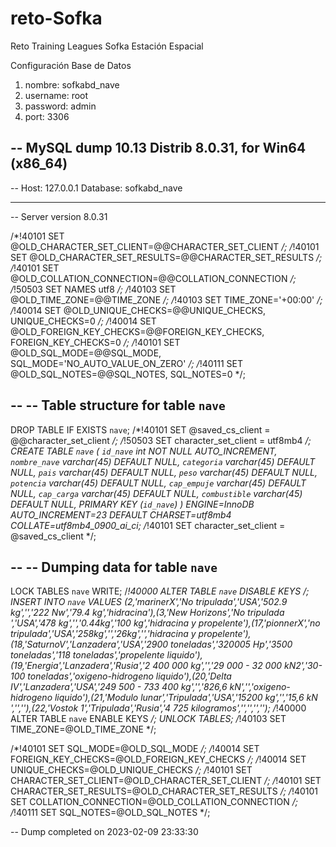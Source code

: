 # reto-Sofka
Reto Training Leagues Sofka Estación Espacial 

Configuración Base de Datos 

1. nombre: sofkabd_nave
2. username: root
3. password: admin
4. port: 3306


-- MySQL dump 10.13  Distrib 8.0.31, for Win64 (x86_64)
--
-- Host: 127.0.0.1    Database: sofkabd_nave
-- ------------------------------------------------------
-- Server version	8.0.31

/*!40101 SET @OLD_CHARACTER_SET_CLIENT=@@CHARACTER_SET_CLIENT */;
/*!40101 SET @OLD_CHARACTER_SET_RESULTS=@@CHARACTER_SET_RESULTS */;
/*!40101 SET @OLD_COLLATION_CONNECTION=@@COLLATION_CONNECTION */;
/*!50503 SET NAMES utf8 */;
/*!40103 SET @OLD_TIME_ZONE=@@TIME_ZONE */;
/*!40103 SET TIME_ZONE='+00:00' */;
/*!40014 SET @OLD_UNIQUE_CHECKS=@@UNIQUE_CHECKS, UNIQUE_CHECKS=0 */;
/*!40014 SET @OLD_FOREIGN_KEY_CHECKS=@@FOREIGN_KEY_CHECKS, FOREIGN_KEY_CHECKS=0 */;
/*!40101 SET @OLD_SQL_MODE=@@SQL_MODE, SQL_MODE='NO_AUTO_VALUE_ON_ZERO' */;
/*!40111 SET @OLD_SQL_NOTES=@@SQL_NOTES, SQL_NOTES=0 */;

--
-- Table structure for table `nave`
--

DROP TABLE IF EXISTS `nave`;
/*!40101 SET @saved_cs_client     = @@character_set_client */;
/*!50503 SET character_set_client = utf8mb4 */;
CREATE TABLE `nave` (
                        `id_nave` int NOT NULL AUTO_INCREMENT,
                        `nombre_nave` varchar(45) DEFAULT NULL,
                        `categoria` varchar(45) DEFAULT NULL,
                        `pais` varchar(45) DEFAULT NULL,
                        `peso` varchar(45) DEFAULT NULL,
                        `potencia` varchar(45) DEFAULT NULL,
                        `cap_empuje` varchar(45) DEFAULT NULL,
                        `cap_carga` varchar(45) DEFAULT NULL,
                        `combustible` varchar(45) DEFAULT NULL,
                        PRIMARY KEY (`id_nave`)
) ENGINE=InnoDB AUTO_INCREMENT=23 DEFAULT CHARSET=utf8mb4 COLLATE=utf8mb4_0900_ai_ci;
/*!40101 SET character_set_client = @saved_cs_client */;

--
-- Dumping data for table `nave`
--

LOCK TABLES `nave` WRITE;
/*!40000 ALTER TABLE `nave` DISABLE KEYS */;
INSERT INTO `nave` VALUES (2,'marinerX','No tripulada','USA','502.9 kg','','222 Nw','79.4 kg','hidracina'),(3,'New Horizons','No tripulada ','USA','478 kg','','0.44kg','100 kg','hidracina y propelente'),(17,'pionnerX','no tripulada','USA','258kg','','26kg','','hidracina y propelente'),(18,'SaturnoV','Lanzadera','USA','2900 toneladas','32000*5 Hp','3500 toneladas','118 toneladas','propelente liquido'),(19,'Energia','Lanzadera','Rusia','2 400 000 kg','','29 000 - 32 000 kN2​','30-100 toneladas','oxigeno-hidrogeno liquido'),(20,'Delta IV','Lanzadera','USA','249 500 - 733 400 kg','','826,6 kN','','oxigeno-hidrogeno liquido'),(21,'Modulo lunar','Tripulada','USA','15200 kg','','15,6 kN ','',''),(22,'Vostok 1','Tripulada','Rusia','4 725 kilogramos','','','','');
/*!40000 ALTER TABLE `nave` ENABLE KEYS */;
UNLOCK TABLES;
/*!40103 SET TIME_ZONE=@OLD_TIME_ZONE */;

/*!40101 SET SQL_MODE=@OLD_SQL_MODE */;
/*!40014 SET FOREIGN_KEY_CHECKS=@OLD_FOREIGN_KEY_CHECKS */;
/*!40014 SET UNIQUE_CHECKS=@OLD_UNIQUE_CHECKS */;
/*!40101 SET CHARACTER_SET_CLIENT=@OLD_CHARACTER_SET_CLIENT */;
/*!40101 SET CHARACTER_SET_RESULTS=@OLD_CHARACTER_SET_RESULTS */;
/*!40101 SET COLLATION_CONNECTION=@OLD_COLLATION_CONNECTION */;
/*!40111 SET SQL_NOTES=@OLD_SQL_NOTES */;

-- Dump completed on 2023-02-09 23:33:30

